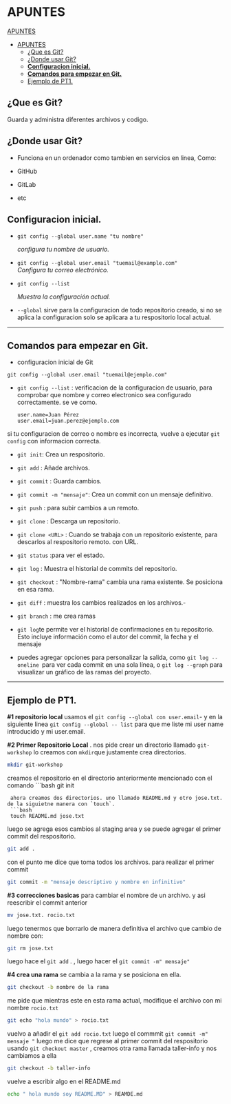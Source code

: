 # APUNTES

 [APUNTES](#apuntes)
- [APUNTES](#apuntes)
  - [¿Que es Git?](#que-es-git)
  - [¿Donde usar Git?](#donde-usar-git)
  - [**Configuracion inicial.**](#configuracion-inicial)
  - [**Comandos para empezar en Git.**](#comandos-para-empezar-en-git)
  - [Ejemplo de PT1.](#ejemplo-de-pt1)

## ¿Que es Git?

  Guarda y administra diferentes archivos y codigo.
  
## ¿Donde usar Git?

- Funciona en un ordenador como tambien en servicios en linea, Como:
  
- GitHub
  
- GitLab
  
- etc
  
## **Configuracion inicial.**

- `git config --global user.name "tu nombre"`
  
   *configura tu nombre de usuario.*

- `git config --global user.email "tuemail@example.com"`  
  *Configura tu correo electrónico.*  

- `git config --list`
  
  *Muestra la configuración actual.*  
 
- `--global` sirve para la configuracion de todo repositorio creado, si no se aplica la configuracion solo se aplicara a tu respositorio local actual.
---

## **Comandos para empezar en Git.**
 - configuracion inicial de Git
 ```git config --global user.name "Tu Nombre"
git config --global user.email "tuemail@ejemplo.com" 
``` 


  
- `git config --list` : verificacion de la configuracion de usuario, para comprobar que nombre y correo electronico sea configurado correctamente. se ve como. 
  ```
  user.name=Juan Pérez
  user.email=juan.perez@ejemplo.com 
  ```
si tu configuracion de correo o nombre es incorrecta, vuelve a ejecutar ``git config`` con informacion correcta.


- `git init`: Crea un respositorio.
  
- `git add` : Añade archivos.
  
- `git commit` : Guarda cambios.
- `git commit -m "mensaje"`: Crea un commit con un mensaje definitivo.

- `git push` : para subir cambios a un remoto.
  
- `git clone` :  Descarga un repositorio.
  
- `git clone <URL>` : Cuando se trabaja con un repositorio existente, para descarlos al respositorio remoto. con URL.

- `git status` :para ver el estado.

- `git log` : Muestra el historial de commits del repositorio.
  
- `git checkout` :  "Nombre-rama"  cambia una rama existente. Se posiciona en esa rama.
  
- `git diff` :  muestra los cambios realizados en los archivos.-

- `git branch` : me crea ramas

- `git log`te permite ver el historial de confirmaciones en tu repositorio. Esto incluye información como el autor del commit, la fecha y el mensaje 

- puedes agregar opciones para personalizar la salida, como ``git log --oneline ``para ver cada commit en una sola línea, o ``git log --graph`` para visualizar un gráfico de las ramas del proyecto.



----
## Ejemplo de PT1. 

 **#1 repositorio local** 
 usamos el `git config --global con user.email`- y en la siguiente linea `git config --global -- list` para que me liste mi user name introducido y mi user.email.

 **#2 Primer Repositorio Local**
 . nos pide crear un directorio llamado `git-workshop`
 lo creamos con `mkdir`que justamente crea directorios.
 ```bash
 mkdir git-workshop
 ```
 creamos el repositorio en el directorio anteriormente mencionado con el comando 
 ´´´bash
  git init
 ```
  ahora creamos dos directorios. uno llamado README.md y otro jose.txt. de la siguietne manera con `touch`.
  ```bash
  touch README.md jose.txt
  ```
  luego se agrega esos cambios al staging area y se puede agregar el primer commit del respositorio.
  ```bash
  git add . 
  ``` 
  con el punto me dice que toma todos los archivos.
  para realizar el primer commit

  ```bash
 git commit -m "mensaje descriptivo y nombre en infinitivo"
  ```
  **#3 correcciones basicas**
para cambiar el nombre de un archivo.
y asi reescribir el commit anterior 
 ```bash
 mv jose.txt. rocio.txt
 ```
 luego tenermos que borrarlo de manera definitiva el archivo que cambio de nombre  con:
 ```bash
 git rm jose.txt
 ```

 luego hace el `git add` . , luego hacer el `git commit -m" mensaje"`

**#4 crea una rama**
se cambia a la rama y se posiciona en ella.
```bash
git checkout -b nombre de la rama
``` 
 me pide que mientras este en esta rama actual, modifique el archivo con mi nombre `rocio.txt`

 ```bash 
 git echo "hola mundo" > rocio.txt
 ```
vuelvo a añadir el `git add rocio.txt`
luego el commmit
`git commit -m" mensaje "`
luego me dice que regrese al primer commit del respositorio usando `git checkout master` , creamos otra rama llamada taller-info y nos cambiamos a ella 
```bash
git checkout -b taller-info
```
vuelve a escribir algo en el README.md

```bash
echo " hola mundo soy README.MD" > REAMDE.md
```


